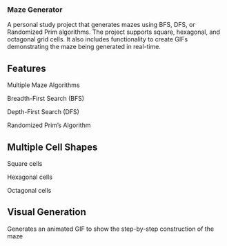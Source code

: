 ### Maze Generator
A personal study project that generates mazes using BFS, DFS, or Randomized Prim algorithms. The project supports square, hexagonal, and octagonal grid cells. It also includes functionality to create GIFs demonstrating the maze being generated in real-time.

## Features
Multiple Maze Algorithms

Breadth-First Search (BFS)

Depth-First Search (DFS)

Randomized Prim’s Algorithm

## Multiple Cell Shapes

Square cells

Hexagonal cells

Octagonal cells

## Visual Generation

Generates an animated GIF to show the step-by-step construction of the maze

